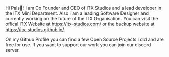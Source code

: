 Hi Pals👋! I am Co Founder and CEO of ITX Studios and a lead developer in the ITX Mini Department. Also i am a leading Software Designer and currently working on the future of the ITX Organisation. You can visit the offical ITX Website at https://itx-studios.com/ or the backup website at https://itx-studios.github.io/. 

On my Github Profile you can find a few Open Source Projects I did and are free for use. If you want to support our work you can join our discord server. 

